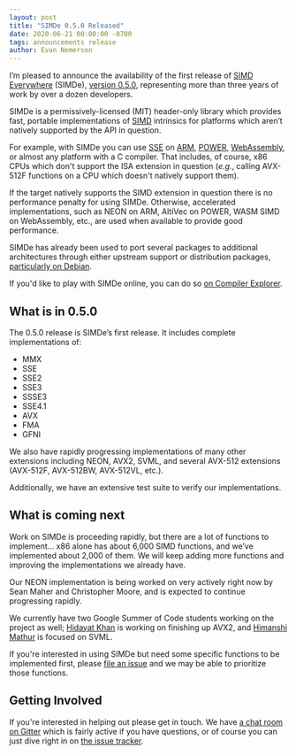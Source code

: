 ```yaml
---
layout: post
title: "SIMDe 0.5.0 Released"
date: 2020-06-21 00:00:00 -0700
tags: announcements release
author: Evan Nemerson
---
```


I’m pleased to announce the availability of the first release of [SIMD
Everywhere](https://github.com/simd-everywhere/simde) (SIMDe),
[version 0.5.0](https://github.com/simd-everywhere/simde/releases),
representing more than three years of work by over a dozen developers.

SIMDe is a permissively-licensed (MIT) header-only library which
provides fast, portable implementations of
[SIMD](https://en.wikipedia.org/wiki/SIMD) intrinsics for platforms
which aren’t natively supported by the API in question.

For example, with SIMDe you can use
[SSE](https://en.wikipedia.org/wiki/Streaming_SIMD_Extensions) on
[ARM](https://en.wikipedia.org/wiki/ARM_architecture),
[POWER](https://en.wikipedia.org/wiki/IBM_POWER_instruction_set_architecture),
[WebAssembly](https://webassembly.org/), or almost any platform with a
C compiler.  That includes, of course, x86 CPUs which don't support
the ISA extension in question (*e.g.*, calling AVX-512F functions on a
CPU which doesn't natively support them).

If the target natively supports the SIMD extension in question there
is no performance penalty for using SIMDe.  Otherwise, accelerated
implementations, such as NEON on ARM, AltiVec on POWER, WASM SIMD on
WebAssembly, etc., are used when available to provide good
performance.

SIMDe has already been used to port several packages to additional
architectures through either upstream support or distribution
packages, [particularly on
Debian](https://wiki.debian.org/SIMDEverywhere).

If you'd like to play with SIMDe online, you can do so [on Compiler
Explorer](https://simde.netlify.app/godbolt/demo).

## What is in 0.5.0

The 0.5.0 release is SIMDe’s first release.  It includes complete
implementations of:

 * MMX
 * SSE
 * SSE2
 * SSE3
 * SSSE3
 * SSE4.1
 * AVX
 * FMA
 * GFNI

We also have rapidly progressing implementations of many other
extensions including NEON, AVX2, SVML, and several AVX-512 extensions
(AVX-512F, AVX-512BW, AVX-512VL, etc.).

Additionally, we have an extensive test suite to verify our
implementations.

## What is coming next

Work on SIMDe is proceeding rapidly, but there are a lot of functions
to implement… x86 alone has about 6,000 SIMD functions, and we’ve
implemented about 2,000 of them.  We will keep adding more functions
and improving the implementations we already have.

Our NEON implementation is being worked on very actively right now
by Sean Maher and Christopher Moore, and is expected to continue
progressing rapidly.

We currently have two Google Summer of Code students working on the
project as well; [Hidayat
Khan](https://masterchef2209.wordpress.com/2020/06/17/guide-to-intel-sse4-2-crc-intrinisics-implementation-for-simde/)
is working on finishing up AVX2, and [Himanshi
Mathur](https://medium.com/@himanshi18037) is focused on SVML.

If you're interested in using SIMDe but need some specific functions
to be implemented first, please [file an
issue](https://github.com/simd-everywhere/simde/issues/new) and we may
be able to prioritize those functions.

## Getting Involved

If you're interested in helping out please get in touch.  We have [a
chat room on Gitter](https://gitter.im/simd-everywhere/community)
which is fairly active if you have questions, or of course you can
just dive right in on [the issue
tracker](https://github.com/simd-everywhere/simde/issues).
